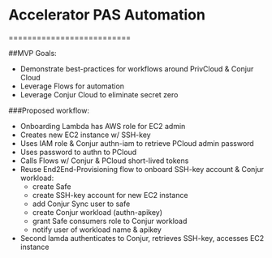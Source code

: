 # Accelerator PAS Automation
==========================

##MVP Goals:
- Demonstrate best-practices for workflows around PrivCloud & Conjur Cloud
- Leverage Flows for automation
- Leverage Conjur Cloud to eliminate secret zero

###Proposed workflow:
- Onboarding Lambda has AWS role for EC2 admin
- Creates new EC2 instance w/ SSH-key
- Uses IAM role & Conjur authn-iam to retrieve PCloud admin password
- Uses password to authn to PCloud
- Calls Flows w/ Conjur & PCloud short-lived tokens
- Reuse End2End-Provisioning flow to onboard SSH-key account & Conjur workload:
  - create Safe
  - create SSH-key account for new EC2 instance
  - add Conjur Sync user to safe
  - create Conjur workload (authn-apikey)
  - grant Safe consumers role to Conjur workload
  - notify user of workload name & apikey
- Second lamda authenticates to Conjur, retrieves SSH-key, accesses EC2 instance
